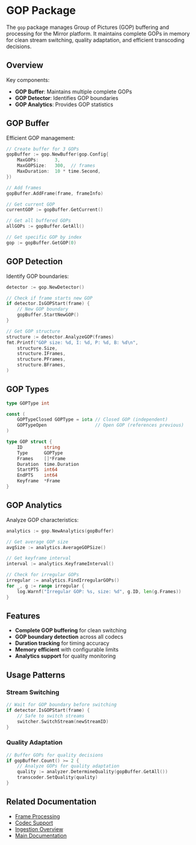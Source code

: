 # GOP Package

The `gop` package manages Group of Pictures (GOP) buffering and processing for the Mirror platform. It maintains complete GOPs in memory for clean stream switching, quality adaptation, and efficient transcoding decisions.

## Overview

Key components:
- **GOP Buffer**: Maintains multiple complete GOPs
- **GOP Detector**: Identifies GOP boundaries
- **GOP Analytics**: Provides GOP statistics

## GOP Buffer

Efficient GOP management:

```go
// Create buffer for 3 GOPs
gopBuffer := gop.NewBuffer(gop.Config{
    MaxGOPs:      3,
    MaxGOPSize:   300,  // frames
    MaxDuration:  10 * time.Second,
})

// Add frames
gopBuffer.AddFrame(frame, frameInfo)

// Get current GOP
currentGOP := gopBuffer.GetCurrent()

// Get all buffered GOPs
allGOPs := gopBuffer.GetAll()

// Get specific GOP by index
gop := gopBuffer.GetGOP(0)
```

## GOP Detection

Identify GOP boundaries:

```go
detector := gop.NewDetector()

// Check if frame starts new GOP
if detector.IsGOPStart(frame) {
    // New GOP boundary
    gopBuffer.StartNewGOP()
}

// Get GOP structure
structure := detector.AnalyzeGOP(frames)
fmt.Printf("GOP size: %d, I: %d, P: %d, B: %d\n",
    structure.Size,
    structure.IFrames,
    structure.PFrames,
    structure.BFrames,
)
```

## GOP Types

```go
type GOPType int

const (
    GOPTypeClosed GOPType = iota // Closed GOP (independent)
    GOPTypeOpen                  // Open GOP (references previous)
)

type GOP struct {
    ID        string
    Type      GOPType
    Frames    []*Frame
    Duration  time.Duration
    StartPTS  int64
    EndPTS    int64
    Keyframe  *Frame
}
```

## GOP Analytics

Analyze GOP characteristics:

```go
analytics := gop.NewAnalytics(gopBuffer)

// Get average GOP size
avgSize := analytics.AverageGOPSize()

// Get keyframe interval
interval := analytics.KeyframeInterval()

// Check for irregular GOPs
irregular := analytics.FindIrregularGOPs()
for _, g := range irregular {
    log.Warnf("Irregular GOP: %s, size: %d", g.ID, len(g.Frames))
}
```

## Features

- **Complete GOP buffering** for clean switching
- **GOP boundary detection** across all codecs
- **Duration tracking** for timing accuracy
- **Memory efficient** with configurable limits
- **Analytics support** for quality monitoring

## Usage Patterns

### Stream Switching
```go
// Wait for GOP boundary before switching
if detector.IsGOPStart(frame) {
    // Safe to switch streams
    switcher.SwitchStream(newStreamID)
}
```

### Quality Adaptation
```go
// Buffer GOPs for quality decisions
if gopBuffer.Count() >= 2 {
    // Analyze GOPs for quality adaptation
    quality := analyzer.DetermineQuality(gopBuffer.GetAll())
    transcoder.SetQuality(quality)
}
```

## Related Documentation

- [Frame Processing](../frame/README.md)
- [Codec Support](../codec/README.md)
- [Ingestion Overview](../README.md)
- [Main Documentation](../../../README.md)
